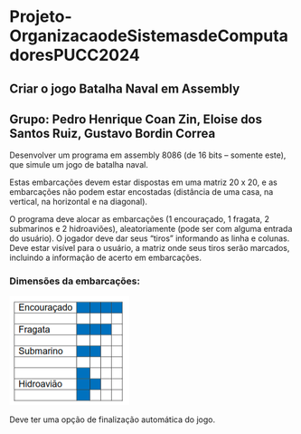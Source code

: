 # Projeto-OrganizacaodeSistemasdeComputadoresPUCC2024
## Criar o jogo Batalha Naval em Assembly
## Grupo: Pedro Henrique Coan Zin, Eloise dos Santos Ruiz, Gustavo Bordin Correa 

Desenvolver um programa em assembly 8086 (de 16 bits – somente este), que simule um jogo de batalha naval.

Estas embarcações devem estar dispostas em uma matriz 20 x 20, e as embarcações não podem estar encostadas (distância de uma casa, na vertical, na horizontal e na diagonal).

O programa deve alocar as embarcações (1 encouraçado, 1 fragata, 2 submarinos e 2 hidroaviões), aleatoriamente (pode ser com alguma entrada do usuário). O jogador deve dar seus “tiros” informando as linha e colunas. Deve estar visível para o usuário, a matriz onde seus tiros serão marcados, incluindo a informação de acerto em embarcações.

### Dimensões da embarcações:
  <img src="Embarcações.png" alt="Imagem com os tipos de embarcações o jogo">

Deve ter uma opção de finalização automática do jogo.
